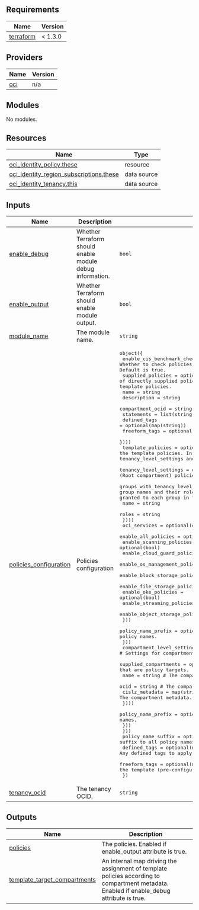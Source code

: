 ## Requirements

| Name | Version |
|------|---------|
| <a name="requirement_terraform"></a> [terraform](#requirement\_terraform) | < 1.3.0 |

## Providers

| Name | Version |
|------|---------|
| <a name="provider_oci"></a> [oci](#provider\_oci) | n/a |

## Modules

No modules.

## Resources

| Name | Type |
|------|------|
| [oci_identity_policy.these](https://registry.terraform.io/providers/oracle/oci/latest/docs/resources/identity_policy) | resource |
| [oci_identity_region_subscriptions.these](https://registry.terraform.io/providers/oracle/oci/latest/docs/data-sources/identity_region_subscriptions) | data source |
| [oci_identity_tenancy.this](https://registry.terraform.io/providers/oracle/oci/latest/docs/data-sources/identity_tenancy) | data source |

## Inputs

| Name | Description | Type | Default | Required |
|------|-------------|------|---------|:--------:|
| <a name="input_enable_debug"></a> [enable\_debug](#input\_enable\_debug) | Whether Terraform should enable module debug information. | `bool` | `false` | no |
| <a name="input_enable_output"></a> [enable\_output](#input\_enable\_output) | Whether Terraform should enable module output. | `bool` | `true` | no |
| <a name="input_module_name"></a> [module\_name](#input\_module\_name) | The module name. | `string` | `"iam-policies"` | no |
| <a name="input_policies_configuration"></a> [policies\_configuration](#input\_policies\_configuration) | Policies configuration | <pre>object({<br>    enable_cis_benchmark_checks = optional(bool) # Whether to check policies for CIS Foundations Benchmark recommendations. Default is true.<br>    supplied_policies = optional(map(object({ # A map of directly supplied policies. Use this to suplement or override the template policies.<br>      name             = string<br>      description      = string<br>      compartment_ocid = string<br>      statements       = list(string)<br>      defined_tags     = optional(map(string))<br>      freeform_tags    = optional(map(string))<br>    })))<br>    template_policies = optional(object({ # An object describing the template policies. In this mode, policies are derived according to tenancy_level_settings and compartment_level_settings.<br>      tenancy_level_settings = optional(object({ # Settings for tenancy level (Root compartment) policies generation.<br>        groups_with_tenancy_level_roles = optional(list(object({ # A list of group names and their roles at the tenancy level. Template policies are granted to each group in the Root compartment.<br>          name = string<br>          roles = string<br>        })))<br>        oci_services = optional(object({<br>          enable_all_policies = optional(bool)<br>          enable_scanning_policies = optional(bool)<br>          enable_cloud_guard_policies = optional(bool)<br>          enable_os_management_policies = optional(bool)<br>          enable_block_storage_policies = optional(bool)<br>          enable_file_storage_policies = optional(bool)<br>          enable_oke_policies = optional(bool)<br>          enable_streaming_policies = optional(bool)<br>          enable_object_storage_policies = optional(bool)<br>        }))<br>        policy_name_prefix = optional(string) # A prefix to Root compartment policy names.<br>      }))<br>      compartment_level_settings = optional(object({ # Settings for compartment (non Root) level policies generation.<br>        supplied_compartments = optional(map(object({ # List of compartments that are policy targets.<br>          name = string # The compartment name<br>          ocid = string # The compartment ocid<br>          cislz_metadata = map(string) # The compartment metadata. See module README.md for details.<br>        })))<br>        policy_name_prefix = optional(string) # A prefix to compartment policy names.<br>      }))<br>    }))<br>    policy_name_suffix = optional(string) # A suffix to all policy names.<br>    defined_tags = optional(map(string)) # Any defined tags to apply on the template (pre-configured) policies.<br>    freeform_tags = optional(map(string)) # Any freeform tags to apply on the template (pre-configured) policies.<br>  })</pre> | n/a | yes |
| <a name="input_tenancy_ocid"></a> [tenancy\_ocid](#input\_tenancy\_ocid) | The tenancy OCID. | `string` | n/a | yes |

## Outputs

| Name | Description |
|------|-------------|
| <a name="output_policies"></a> [policies](#output\_policies) | The policies. Enabled if enable\_output attribute is true. |
| <a name="output_template_target_compartments"></a> [template\_target\_compartments](#output\_template\_target\_compartments) | An internal map driving the assignment of template policies according to compartment metadata. Enabled if enable\_debug attribute is true. |
